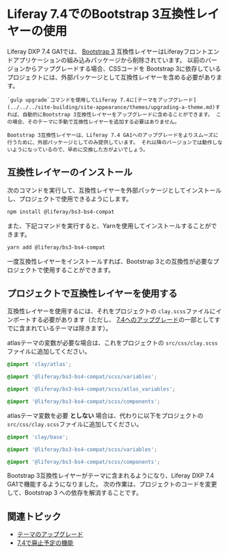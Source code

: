 # Liferay 7.4でのBootstrap 3互換性レイヤーの使用

Liferay DXP 7.4 GA1では、 [Bootstrap 3](https://getbootstrap.com/) 互換性レイヤーはLiferayフロントエンドアプリケーションの組み込みパッケージから削除されています。 以前のバージョンからアップグレードする場合、CSSコードを Bootstrap 3に依存しているプロジェクトには、外部パッケージとして互換性レイヤーを含める必要があります。

```{note}
`gulp upgrade`コマンドを使用してLiferay 7.4に[テーマをアップグレード](../../../site-building/site-appearance/themes/upgrading-a-theme.md)すれば、自動的にBootstrap 3互換性レイヤーをアップグレードに含めることができます。 この場合、そのテーマに手動で互換性レイヤーを追加する必要はありません。
```

```{warning}
Bootstrap 3互換性レイヤーは、Liferay 7.4 GA1へのアップグレードをよりスムーズに行うために、外部パッケージとしてのみ提供しています。 それ以降のバージョンでは動作しないようになっているので、早めに交換した方がよいでしょう。
```

## 互換性レイヤーのインストール

次のコマンドを実行して、互換性レイヤーを外部パッケージとしてインストールし、プロジェクトで使用できるようにします。

```bash
npm install @liferay/bs3-bs4-compat
```

また、下記コマンドを実行すると、Yarnを使用してインストールすることができます。

```bash
yarn add @liferay/bs3-bs4-compat
```

一度互換性レイヤーをインストールすれば、Bootstrap 3との互換性が必要なプロジェクトで使用することができます。

## プロジェクトで互換性レイヤーを使用する

互換性レイヤーを使用するには、それをプロジェクトの `clay.scss`ファイルにインポートする必要があります（ただし、 [7.4へのアップグレード](../../../site-building/site-appearance/themes/upgrading-a-theme.md)の一部としてすでに含まれているテーマは除きます）。

atlasテーマの変数が必要な場合は、これをプロジェクトの `src/css/clay.scss`ファイルに追加してください。

```css
@import 'clay/atlas';

@import '@liferay/bs3-bs4-compat/scss/variables';

@import '@liferay/bs3-bs4-compat/scss/atlas_variables';

@import '@liferay/bs3-bs4-compat/scss/components';
```

atlasテーマ変数を必要 **としない** 場合は、代わりに以下をプロジェクトの`src/css/clay.scss`ファイルに追加してください。

```css
@import 'clay/base';

@import '@liferay/bs3-bs4-compat/scss/variables';

@import '@liferay/bs3-bs4-compat/scss/components';
```

Bootstrap 3互換性レイヤーがテーマに含まれるようになり、Liferay DXP 7.4 GA1で機能するようになりました。 次の作業は、プロジェクトのコードを変更して、Bootstrap 3 への依存を解消することです。

## 関連トピック

* [テーマのアップグレード](../../../site-building/site-appearance/themes/upgrading-a-theme.md)
* [7.4で廃止予定の機能](../../../installation-and-upgrades/upgrading-liferay/reference/maintenance-mode-and-deprecations-in-7-4.md#features-deprecated-in-7-4)
